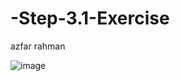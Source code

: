 # -Step-3.1-Exercise
azfar rahman 

![image](https://github.com/user-attachments/assets/8db8ef0a-0c4f-43e8-bef5-7efaccfc12f4)
